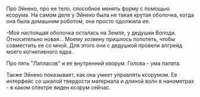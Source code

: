 Про Эйнеко, про ее тело, способное менять форму с помощью ксорума. 
На самом деле у Эйнеко была не такая крутая оболочка, когда она была домашним роботом, она просто одолжила ее.

-Моя настоящая оболочка осталась на Земле, у дедушки Володи. Относительно новая... Моему хозяину пришлось попотеть, чтобы совместить ее со мной. Для этого они с дедушкой провели апгрейд моего когнитивного ядра.

Про пять "Лапласов" и ее внутренний кворум. Голова - ума палата.

Также Эйнеко показывает, как она умеет управлять ксорумом. Ее интерфейс со шкалой твердости материала и длиной волн в нанометрах - в каком спектре виден ксорум сейчас.